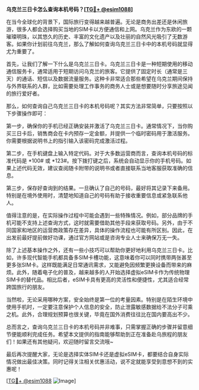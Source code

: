 **乌克兰三日卡怎么查询本机号码？[[TG💪+ @esim1088](https://t.me/s/esim1088)]**

在当今全球化的背景下，国际旅行变得越来越普遍。无论是商务出差还是休闲旅游，很多人都会选择购买当地的SIM卡以方便通信和上网。乌克兰作为东欧的一颗璀璨明珠，以其悠久的历史、丰富的文化遗产以及壮丽的自然风光吸引了无数游客。如果你计划前往乌克兰，那么了解如何查询乌克兰三日卡中的本机号码就显得尤为重要了。

首先，让我们了解一下什么是乌克兰三日卡。乌克兰三日卡是一种短期使用的移动通信服务卡，通常适用于短期访问乌克兰的旅客。它提供了固定时长（通常是三天）的通话、短信以及数据流量服务。这种卡非常适合那些希望在乌克兰期间保持与外界联系的人群，比如需要处理工作事务的商务人士或是想要随时分享旅途见闻的旅行爱好者。

那么，如何查询自己乌克兰三日卡的本机号码呢？其实方法非常简单，只要按照以下步骤操作即可：

第一步，确保你的手机已经正确安装并激活了乌克兰三日卡。通常情况下，当你购买三日卡后，销售商会在卡内预存一定金额，并提供一个临时密码用于激活服务。你需要根据说明书上的指引输入该密码完成激活过程。

第二步，在手机键盘上输入特定代码。对于大多数运营商而言，查询本机号码的标准代码是 *100# 或 *123#。按下拨打键之后，系统会自动显示你的手机号码。如果上述代码无效，建议查阅随卡附带的说明书或者直接联系当地客服获取准确的信息。

第三步，保存好查询到的结果。一旦确认了自己的号码，最好将其记录下来备用。特别是在境外使用时，清楚地知道自己的号码有助于接收重要信息或紧急联系他人。

值得注意的是，在实际操作过程中可能会遇到一些特殊情况。例如，部分品牌的手机可能不支持上述查询方式，这时就需要借助其他手段来获取号码。另外，由于不同国家和地区的运营商政策存在差异，具体的操作流程也可能有所区别。因此，在出发前最好提前做好功课，通过官方网站或是咨询专业人士来确保万无一失。

除了上述基本操作之外，还有一些小技巧可以帮助你更好地利用乌克兰三日卡。比如，许多现代智能手机都具备多SIM卡槽功能，这意味着你可以同时携带两张甚至更多张SIM卡。这样既能满足日常通讯需求，又能避免因频繁更换设备而带来的麻烦。此外，随着电子化的普及，越来越多的人开始选择虚拟eSIM卡作为传统物理SIM卡的替代品。相比后者，eSIM卡具有更高的灵活性和便捷性，尤其适合经常跨国旅行的朋友。

当然啦，无论采用哪种方案，安全始终是第一位的考量因素。特别是在陌生环境中使用手机时，一定要注意保护个人信息的安全，防止泄露敏感数据给不法分子可乘之机。此外，合理规划预算也很关键，毕竟在国外消费往往比在国内要高出不少。

总而言之，查询乌克兰三日卡的本机号码并非难事，只需掌握正确的步骤并留意细节便能顺利完成任务。希望本文提供的指南能够帮助到正在准备赴乌旅程的朋友们！如果还有其他疑问，欢迎随时留言交流哦~

最后再次提醒大家，无论是选择实体SIM卡还是虚拟eSIM卡，都要结合自身实际情况做出最佳决策。同时记得关注相关优惠活动，说不定就能享受到意想不到的实惠呢！

[[TG💪+ @esim1088](https://t.me/s/esim1088) ![Image](https://i.postimg.cc/4NQfJmqS/Snipaste-2025-05-13-00-14-12.png)]